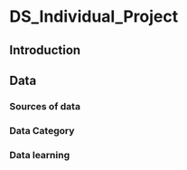 # DS_Individual_Project

## Introduction

## Data

### Sources of data

### Data Category

### Data learning
